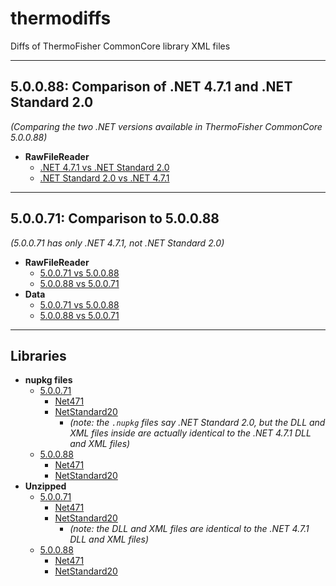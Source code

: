 # thermodiffs

Diffs of ThermoFisher CommonCore library XML files

---

## 5.0.0.88: Comparison of .NET 4.7.1 and .NET Standard 2.0

*(Comparing the two .NET versions available in ThermoFisher CommonCore 5.0.0.88)*

- **RawFileReader**
  - [.NET 4.7.1 vs .NET Standard 2.0](./5.0.0.88/rawfilereader_net471_vs_netstandard20.html)
  - [.NET Standard 2.0 vs .NET 4.7.1](./5.0.0.88/rawfilereader_netstandard20_vs_net471.html)

---

## **5.0.0.71:** Comparison to 5.0.0.88

*(5.0.0.71 has only .NET 4.7.1, not .NET Standard 2.0)*

- **RawFileReader**
  - [5.0.0.71 vs 5.0.0.88](./5.0.0.71/rawfilereader_net471_5.0.0.71_vs_5.0.0.88.html)
  - [5.0.0.88 vs 5.0.0.71](./5.0.0.71/rawfilereader_net471_5.0.0.88_vs_5.0.0.71.html)
- **Data**
  - [5.0.0.71 vs 5.0.0.88](./5.0.0.71/data_net471_5.0.0.71_vs_5.0.0.88.html)
  - [5.0.0.88 vs 5.0.0.71](./5.0.0.71/data_net471_5.0.0.88_vs_5.0.0.71.html)

---

## Libraries

- **nupkg files**
  - [5.0.0.71](./lib/nupkg/5.0.0.71)
    - [Net471](./lib/nupkg/5.0.0.71/Net471)
    - [NetStandard20](./lib/nupkg/5.0.0.71/NetStandard20)
      - *(note: the `.nupkg` files say .NET Standard 2.0, but the DLL and XML files inside are actually identical to the .NET 4.7.1 DLL and XML files)*
  - [5.0.0.88](./lib/nupkg/5.0.0.88)
    - [Net471](./lib/nupkg/5.0.0.88/Net471)
    - [NetStandard20](./lib/nupkg/5.0.0.88/NetStandard20)
- **Unzipped**
  - [5.0.0.71](./lib/5.0.0.71)
    - [Net471](./lib/5.0.0.71/Net471)
    - [NetStandard20](./lib/5.0.0.71/NetStandard20)
      - *(note: the DLL and XML files are identical to the .NET 4.7.1 DLL and XML files)*
  - [5.0.0.88](./lib/5.0.0.88)
    - [Net471](./lib/5.0.0.88/Net471)
    - [NetStandard20](./lib/5.0.0.88/NetStandard20)
